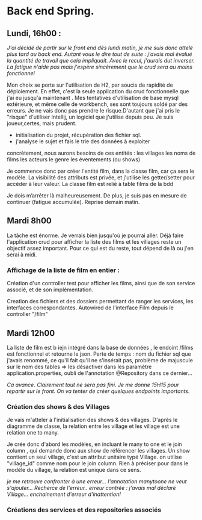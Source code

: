 # **Back end Spring**.

## Lundi, 16h00 :

*J'ai décidé de partir  sur le front end dès lundi matin, je me suis donc attelé plus tard au back end. Autant vous le dire tout de suite : j'avais mal évalué la quantité de travail que cela impliquait. Avec le recul, j'aurais dut inverser.*
*La fatigue n'aide pas mais j'espère sincèrement que le crud sera au moins fonctionnel*

Mon choix se porte sur l'utilisation de H2, par soucis de rapidité de déploiement. En effet, c'est la seule application du crud fonctionnelle que j'ai eu jusqu'a maintenant . Mes tentatives d'utilisation de base mysql extérieure, et même celle de workbench, ses sont toujours soldé par des erreurs. Je ne vais donc pas prendre le risque.D'autant que j'ai pris le "risque" d'utiliser Intellij, un logiciel que j'utilise depuis peu. Je suis joueur,certes, mais prudent.

 - initialisation du projet, récupération des fichier sql.
 - j'analyse le sujet et fais le trie des données à exploiter

concrètement, nous aurons besoins de ces entités :
les villages
les noms de films
les acteurs
le genre
les éventements (ou shows)

Je commence donc par créer l'entité film, dans la classe film, car ça sera le modèle.
La visibilité des attributs est privée, et j'utilise les getter/setter pour accéder à leur valeur.
La classe film est relié à table films de la bdd

Je dois m’arrêter là malheureusement. De plus, je suis pas en mesure de continuer (fatigue accumulée). Reprise demain matin.

## Mardi 8h00

La tâche est énorme. Je verrais bien jusqu'où je pourrai aller. Déjà faire l'application crud pour afficher la liste des films et les villages reste un objectif assez important. Pour ce qui est du reste, tout dépend de là ou j'en serai à midi.

### Affichage de la liste de film en entier :

Création d'un controller test pour afficher les films, ainsi que de son service associé, et de son implémentation.

Creation des fichiers et des dossiers permettant de ranger les services, les interfaces correspondantes.
Autowired de l'interface Film depuis le controller "/film"

## Mardi 12h00

La liste de film est b iejn intégré dans la base de données , le endoint /films est fonctionnel et retourne le json. Perte de temps : nom du fichier sql que j'avais renommé, ce qu'il fait qu'il ne s'insérait pas, problème de majuscule sur le nom des tables => les désactiver dans les paramètre application.properties, oubli de l'annotation @Repository dans ce dernier... 

*Ca avance. Clairement tout ne sera pas fini. Je me donne 15H15 pour repartir sur le front. On va tenter de créer quelques endpoints importants.*

### Création des shows & des Villages 

Je vais m'atteler à l'initialisation des shows & des villages. D'après le diagramme de classe, la relation entre les village et les village est une relation one to many.

Je crée donc d'abord les modèles, en incluant le many to one et le join column , qui demande donc aux show de référencer les villages. Un show contient un seul village, c'est un attribut unitaire typé Village.  on utilise "village_id" comme nom pour le join column. Rien à préciser pour dans le modèle du village, la relation est unique dans ce sens.

*je me retrouve confronter à une erreur... l'annotation manytoone ne veut s'ajouter... Recherce de l'erreur..*
*erreur contrée : j'avais mal déclaré  Village... enchainement d'erreur d'inattention!*

### Créations des services et des repositories associés







